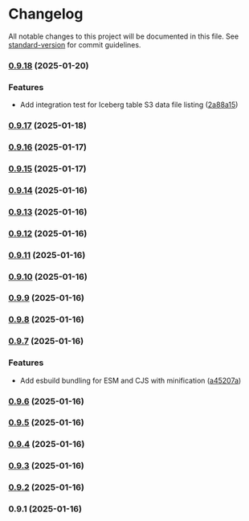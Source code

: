 # Changelog

All notable changes to this project will be documented in this file. See [standard-version](https://github.com/conventional-changelog/standard-version) for commit guidelines.

### [0.9.18](https://github.com/dforsber/glue-table-cache/compare/v0.9.17...v0.9.18) (2025-01-20)


### Features

* Add integration test for Iceberg table S3 data file listing ([2a88a15](https://github.com/dforsber/glue-table-cache/commit/2a88a1538de0447cebc119b25ef6a77688fbdc82))

### [0.9.17](https://github.com/dforsber/glue-table-cache/compare/v0.9.16...v0.9.17) (2025-01-18)

### [0.9.16](https://github.com/dforsber/glue-table-cache/compare/v0.9.15...v0.9.16) (2025-01-17)

### [0.9.15](https://github.com/dforsber/glue-table-cache/compare/v0.9.14...v0.9.15) (2025-01-17)

### [0.9.14](https://github.com/dforsber/glue-table-cache/compare/v0.9.13...v0.9.14) (2025-01-16)

### [0.9.13](https://github.com/dforsber/glue-table-cache/compare/v0.9.12...v0.9.13) (2025-01-16)

### [0.9.12](https://github.com/dforsber/glue-table-cache/compare/v0.9.11...v0.9.12) (2025-01-16)

### [0.9.11](https://github.com/dforsber/glue-table-cache/compare/v0.9.10...v0.9.11) (2025-01-16)

### [0.9.10](https://github.com/dforsber/glue-table-cache/compare/v0.9.9...v0.9.10) (2025-01-16)

### [0.9.9](https://github.com/dforsber/glue-table-cache/compare/v0.9.8...v0.9.9) (2025-01-16)

### [0.9.8](https://github.com/dforsber/glue-table-cache/compare/v0.9.7...v0.9.8) (2025-01-16)

### [0.9.7](https://github.com/dforsber/glue-table-cache/compare/v0.9.6...v0.9.7) (2025-01-16)


### Features

* Add esbuild bundling for ESM and CJS with minification ([a45207a](https://github.com/dforsber/glue-table-cache/commit/a45207a4c03694a9949946aa2d1ce221f20db7aa))

### [0.9.6](https://github.com/dforsber/glue-table-cache/compare/v0.9.5...v0.9.6) (2025-01-16)

### [0.9.5](https://github.com/dforsber/glue-table-cache/compare/v0.9.4...v0.9.5) (2025-01-16)

### [0.9.4](https://github.com/dforsber/glue-table-cache/compare/v0.9.3...v0.9.4) (2025-01-16)

### [0.9.3](https://github.com/dforsber/glue-table-cache/compare/v0.9.2...v0.9.3) (2025-01-16)

### [0.9.2](https://github.com/dforsber/glue-table-cache/compare/v0.9.1...v0.9.2) (2025-01-16)

### 0.9.1 (2025-01-16)
